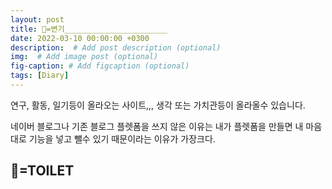 ```yaml
---
layout: post
title: 🚽=변기_______________________
date: 2022-03-10 00:00:00 +0300
description:  # Add post description (optional)
img:  # Add image post (optional)
fig-caption: # Add figcaption (optional)
tags: [Diary] 
---
```





연구, 활동, 일기등이 올라오는 사이트,,,
생각 또는 가치관등이 올라올수 있습니다.

네이버 블로그나 기존 블로그 플렛폼을 쓰지 않은 이유는 
내가 플렛폼을 만들면 내 마음 대로 기능을 넣고 뺄수 있기 때문이라는 이유가 가장크다.

## 🚽=TOILET